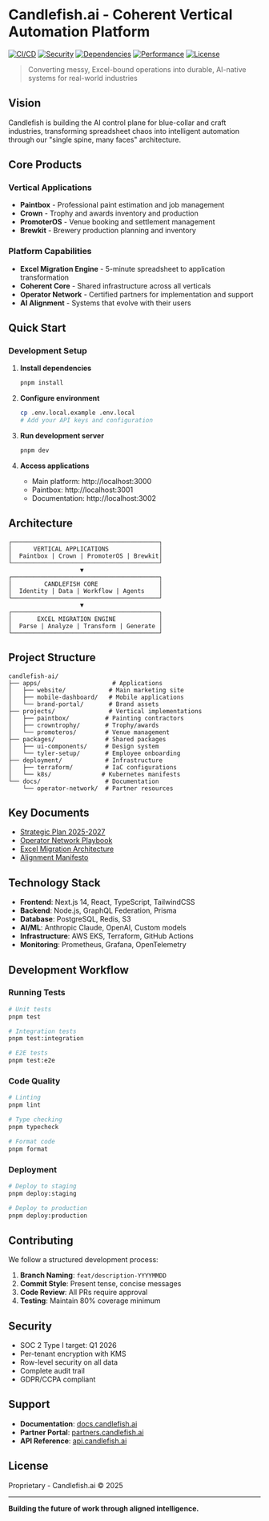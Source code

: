 # Candlefish.ai - Coherent Vertical Automation Platform

[![CI/CD](https://github.com/aspenas/candlefish-ai/actions/workflows/monorepo-ci.yml/badge.svg)](https://github.com/aspenas/candlefish-ai/actions/workflows/monorepo-ci.yml)
[![Security](https://github.com/aspenas/candlefish-ai/actions/workflows/auto-security.yml/badge.svg)](https://github.com/aspenas/candlefish-ai/actions/workflows/auto-security.yml)
[![Dependencies](https://github.com/aspenas/candlefish-ai/actions/workflows/auto-dependencies.yml/badge.svg)](https://github.com/aspenas/candlefish-ai/actions/workflows/auto-dependencies.yml)
[![Performance](https://github.com/aspenas/candlefish-ai/actions/workflows/auto-performance.yml/badge.svg)](https://github.com/aspenas/candlefish-ai/actions/workflows/auto-performance.yml)
[![License](https://img.shields.io/badge/license-Proprietary-blue.svg)](LICENSE)

> Converting messy, Excel-bound operations into durable, AI-native systems for real-world industries

## Vision

Candlefish is building the AI control plane for blue-collar and craft industries, transforming spreadsheet chaos into intelligent automation through our "single spine, many faces" architecture.

## Core Products

### Vertical Applications
- **Paintbox** - Professional paint estimation and job management
- **Crown** - Trophy and awards inventory and production
- **PromoterOS** - Venue booking and settlement management  
- **Brewkit** - Brewery production planning and inventory

### Platform Capabilities
- **Excel Migration Engine** - 5-minute spreadsheet to application transformation
- **Coherent Core** - Shared infrastructure across all verticals
- **Operator Network** - Certified partners for implementation and support
- **AI Alignment** - Systems that evolve with their users

## Quick Start

### Development Setup

1. **Install dependencies**
   ```bash
   pnpm install
   ```

2. **Configure environment**
   ```bash
   cp .env.local.example .env.local
   # Add your API keys and configuration
   ```

3. **Run development server**
   ```bash
   pnpm dev
   ```

4. **Access applications**
   - Main platform: http://localhost:3000
   - Paintbox: http://localhost:3001
   - Documentation: http://localhost:3002

## Architecture

```
┌─────────────────────────────────────────┐
│      VERTICAL APPLICATIONS              │
│  Paintbox | Crown | PromoterOS | Brewkit│
└─────────────────────────────────────────┘
                    ▼
┌─────────────────────────────────────────┐
│         CANDLEFISH CORE                 │
│  Identity | Data | Workflow | Agents    │
└─────────────────────────────────────────┘
                    ▼
┌─────────────────────────────────────────┐
│       EXCEL MIGRATION ENGINE            │
│  Parse | Analyze | Transform | Generate │
└─────────────────────────────────────────┘
```

## Project Structure

```
candlefish-ai/
├── apps/                    # Applications
│   ├── website/            # Main marketing site
│   ├── mobile-dashboard/   # Mobile applications
│   └── brand-portal/       # Brand assets
├── projects/               # Vertical implementations
│   ├── paintbox/          # Painting contractors
│   ├── crowntrophy/       # Trophy/awards
│   └── promoteros/        # Venue management
├── packages/              # Shared packages
│   ├── ui-components/     # Design system
│   └── tyler-setup/       # Employee onboarding
├── deployment/            # Infrastructure
│   ├── terraform/         # IaC configurations
│   └── k8s/              # Kubernetes manifests
└── docs/                  # Documentation
    └── operator-network/  # Partner resources
```

## Key Documents

- [Strategic Plan 2025-2027](./STRATEGY_2025.md)
- [Operator Network Playbook](./OPERATOR_NETWORK_PLAYBOOK.md)
- [Excel Migration Architecture](./EXCEL_MIGRATION_ARCHITECTURE.md)
- [Alignment Manifesto](./ALIGNMENT_MANIFESTO.md)

## Technology Stack

- **Frontend**: Next.js 14, React, TypeScript, TailwindCSS
- **Backend**: Node.js, GraphQL Federation, Prisma
- **Database**: PostgreSQL, Redis, S3
- **AI/ML**: Anthropic Claude, OpenAI, Custom models
- **Infrastructure**: AWS EKS, Terraform, GitHub Actions
- **Monitoring**: Prometheus, Grafana, OpenTelemetry

## Development Workflow

### Running Tests
```bash
# Unit tests
pnpm test

# Integration tests
pnpm test:integration

# E2E tests
pnpm test:e2e
```

### Code Quality
```bash
# Linting
pnpm lint

# Type checking
pnpm typecheck

# Format code
pnpm format
```

### Deployment
```bash
# Deploy to staging
pnpm deploy:staging

# Deploy to production
pnpm deploy:production
```

## Contributing

We follow a structured development process:

1. **Branch Naming**: `feat/description-YYYYMMDD`
2. **Commit Style**: Present tense, concise messages
3. **Code Review**: All PRs require approval
4. **Testing**: Maintain 80% coverage minimum

## Security

- SOC 2 Type I target: Q1 2026
- Per-tenant encryption with KMS
- Row-level security on all data
- Complete audit trail
- GDPR/CCPA compliant

## Support

- **Documentation**: [docs.candlefish.ai](https://docs.candlefish.ai)
- **Partner Portal**: [partners.candlefish.ai](https://partners.candlefish.ai)
- **API Reference**: [api.candlefish.ai](https://api.candlefish.ai)

## License

Proprietary - Candlefish.ai © 2025

---

**Building the future of work through aligned intelligence.**
